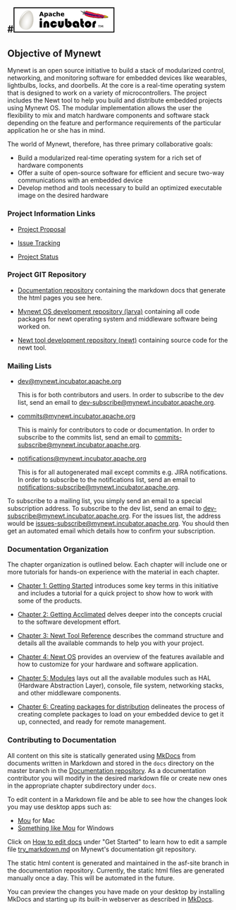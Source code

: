 #![ASF Incubator Project](images/egg-logo.png)
---

## Objective of Mynewt 


Mynewt is an open source initiative to build a stack of modularized control, networking, and monitoring software for embedded devices like wearables, lightbulbs, locks, and doorbells. At the core is a real-time operating system that is designed to work on a variety of microcontrollers. The project includes the Newt tool to help you build and distribute embedded projects using Mynewt OS. The modular implementation allows the user the flexibility to mix and match hardware components and software stack depending on the feature and performance requirements of the particular application he or she has in mind.

The world of Mynewt, therefore, has three primary collaborative goals:

* Build a modularized real-time operating system for a rich set of hardware components
* Offer a suite of open-source software for efficient and secure two-way communications with an embedded device
* Develop method and tools necessary to build an optimized executable image on the desired hardware

### Project Information Links

  * [Project Proposal](https://wiki.apache.org/incubator/MynewtProposal)

  * [Issue Tracking](https://issues.apache.org/jira/browse/MYNEWT/?selectedTab=com.atlassian.jira.jira-projects-plugin:summary-panel)

  * [Project Status](http://incubator.apache.org/projects/mynewt.html)


### Project GIT Repository

* [Documentation repository](https://git-wip-us.apache.org/repos/asf/incubator-mynewt-site.git) containing the markdown docs that generate the html pages you see here.

* [Mynewt OS development repository (larva)](https://git-wip-us.apache.org/repos/asf/incubator-mynewt-larva.git) containing all code packages for newt operating system and middleware software being worked on.

* [Newt tool development repository (newt)](https://git-wip-us.apache.org/repos/asf/incubator-mynewt-newt.git) containing source code for the newt tool.


### Mailing Lists

* dev@mynewt.incubator.apache.org 

    This is for both contributors and users. In order to subscribe to the dev list, send an email to dev-subscribe@mynewt.incubator.apache.org.
    
* commits@mynewt.incubator.apache.org

    This is mainly for contributors to code or documentation. In order to subscribe to the commits list, send an email to commits-subscribe@mynewt.incubator.apache.org.
    
* notifications@mynewt.incubator.apache.org

    This is for all autogenerated mail except commits e.g. JIRA notifications. In order to subscribe to the notifications list, send an email to notifications-subscribe@mynewt.incubator.apache.org. 

To subscribe to a mailing list, you simply send an email to a special subscription address. To subscribe to the dev list, send an email to dev-subscribe@mynewt.incubator.apache.org. For the issues list, the address would be issues-subscribe@mynewt.incubator.apache.org. You should then get an automated email which details how to confirm your subscription.

### Documentation Organization

The chapter organization is outlined below. Each chapter will include one or more tutorials for hands-on experience with the material in each chapter. 

* [Chapter 1: Getting Started](chapter1/newt_concepts.md) introduces some key terms in this initiative and includes a tutorial for a quick project to show how to work with some of the products.

* [Chapter 2: Getting Acclimated](chapter2/vocabulary.md) delves deeper into the concepts crucial to the software development effort. 

* [Chapter 3: Newt Tool Reference](chapter3/newt_ops.md) describes the command structure and details all the available commands to help you with your project. 

* [Chapter 4: Newt OS](chapter4/mynewt_os.md) provides an overview of the features available and how to customize for your hardware and software application.

* [Chapter 5: Modules](chapter5/console.md) lays out all the available modules such as HAL (Hardware Abstraction Layer), console, file system, networking stacks, and other middleware components.

* [Chapter 6: Creating packages for distribution](chapter6/dist.md) delineates the process of creating complete packages to load on your embedded device to get it up, connected, and ready for remote management.

### Contributing to Documentation

All content on this site is statically generated using [MkDocs](http://www.mkdocs.org) from documents written in Markdown and stored in the `docs` directory on the master branch in the [Documentation repository](https://git-wip-us.apache.org/repos/asf/incubator-mynewt-site.git). As a documentation contributor you will modify in the desired markdown file or create new ones in the appropriate chapter subdirectory under `docs`. 

To edit content in a Markdown file and be able to see how the changes look you may use desktop apps such as:

* [Mou](http://25.io/mou/) for Mac
* [Something like Mou](http://alternativeto.net/software/mou/?platform=windows) for Windows

Click on [How to edit docs](chapter1/how_to_edit_docs.md) under "Get Started" to learn how to edit a sample file [try_markdown.md](chapter1/try_markdown.md) on Mynewt's documentation git repository.

The static html content is generated and maintained in the asf-site branch in the documentation repository. Currently, the static html files are generated manually once a day. This will be automated in the future.

You can preview the changes you have made on your desktop by installing MkDocs and starting up its built-in webserver as described in [MkDocs](http://www.mkdocs.org).


